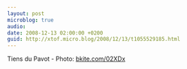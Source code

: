 ```yaml
---
layout: post
microblog: true
audio: 
date: 2008-12-13 02:00:00 +0200
guid: http://xtof.micro.blog/2008/12/13/t1055529185.html
---
```

Tiens du Pavot  - Photo: [bkite.com/02XDx](http://bkite.com/02XDx)
